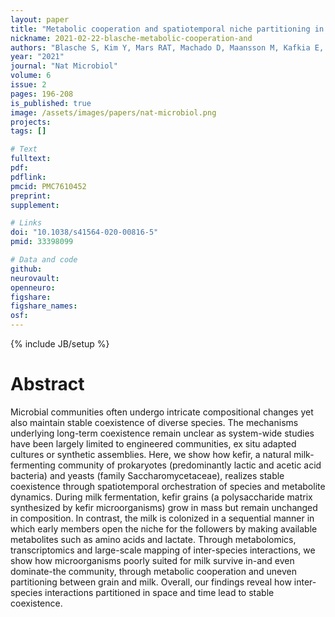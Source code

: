 ```yaml
---
layout: paper
title: "Metabolic cooperation and spatiotemporal niche partitioning in a kefir microbial community"
nickname: 2021-02-22-blasche-metabolic-cooperation-and
authors: "Blasche S, Kim Y, Mars RAT, Machado D, Maansson M, Kafkia E, Milanese A, Zeller G, Teusink B, Nielsen J, Benes V, Neves R, Sauer U, Patil KR"
year: "2021"
journal: "Nat Microbiol"
volume: 6
issue: 2
pages: 196-208
is_published: true
image: /assets/images/papers/nat-microbiol.png
projects:
tags: []

# Text
fulltext:
pdf:
pdflink:
pmcid: PMC7610452
preprint:
supplement:

# Links
doi: "10.1038/s41564-020-00816-5"
pmid: 33398099

# Data and code
github:
neurovault:
openneuro:
figshare:
figshare_names:
osf:
---
```

{% include JB/setup %}

# Abstract

Microbial communities often undergo intricate compositional changes yet also maintain stable coexistence of diverse species. The mechanisms underlying long-term coexistence remain unclear as system-wide studies have been largely limited to engineered communities, ex situ adapted cultures or synthetic assemblies. Here, we show how kefir, a natural milk-fermenting community of prokaryotes (predominantly lactic and acetic acid bacteria) and yeasts (family Saccharomycetaceae), realizes stable coexistence through spatiotemporal orchestration of species and metabolite dynamics. During milk fermentation, kefir grains (a polysaccharide matrix synthesized by kefir microorganisms) grow in mass but remain unchanged in composition. In contrast, the milk is colonized in a sequential manner in which early members open the niche for the followers by making available metabolites such as amino acids and lactate. Through metabolomics, transcriptomics and large-scale mapping of inter-species interactions, we show how microorganisms poorly suited for milk survive in-and even dominate-the community, through metabolic cooperation and uneven partitioning between grain and milk. Overall, our findings reveal how inter-species interactions partitioned in space and time lead to stable coexistence.
